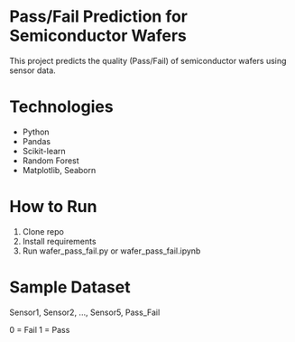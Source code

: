 # Pass/Fail Prediction for Semiconductor Wafers
This project predicts the quality (Pass/Fail) of semiconductor wafers using sensor data.

# Technologies
* Python
* Pandas
* Scikit-learn
* Random Forest
* Matplotlib, Seaborn

# How to Run
1. Clone repo
2. Install requirements
3. Run wafer_pass_fail.py or wafer_pass_fail.ipynb

# Sample Dataset
Sensor1, Sensor2, ..., Sensor5, Pass_Fail

0 = Fail
1 = Pass
